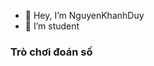 
- 👋 Hey, I’m NguyenKhanhDuy
- 👀 I’m student
### Trò chơi đoán số

<!---
NguyenKhanhDuy612/NguyenKhanhDuy612 is a ✨ special ✨ repository because its `README.md` (this file) appears on your GitHub profile.
You can click the Preview link to take a look at your changes.
--->

